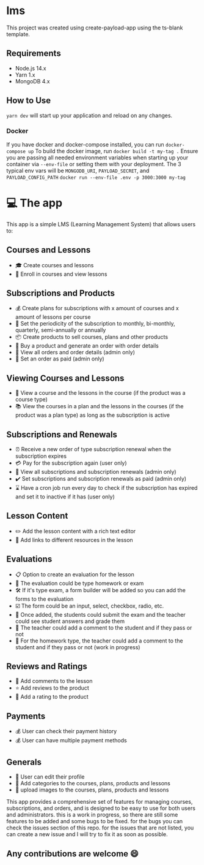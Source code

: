 # lms

This project was created using create-payload-app using the ts-blank template.

## Requirements

- Node.js 14.x
- Yarn 1.x
- MongoDB 4.x


## How to Use

`yarn dev` will start up your application and reload on any changes.

### Docker

If you have docker and docker-compose installed, you can run `docker-compose up`
To build the docker image, run `docker build -t my-tag .`
Ensure you are passing all needed environment variables when starting up your container via `--env-file` or setting them with your deployment.
The 3 typical env vars will be `MONGODB_URI`, `PAYLOAD_SECRET`, and `PAYLOAD_CONFIG_PATH`
`docker run --env-file .env -p 3000:3000 my-tag`

# :computer: The app
This app is a simple LMS (Learning Management System) that allows users to:

## Courses and Lessons

- :mortar_board: Create courses and lessons
- :bookmark_tabs: Enroll in courses and view lessons

## Subscriptions and Products

- :moneybag: Create plans for subscriptions with x amount of courses and x amount of lessons per course
- :calendar: Set the periodicity of the subscription to monthly, bi-monthly, quarterly, semi-annually or annually
- :package: Create products to sell courses, plans and other products
- :shopping_cart: Buy a product and generate an order with order details
- :mag_right: View all orders and order details (admin only)
- :money_with_wings: Set an order as paid (admin only)

## Viewing Courses and Lessons

- :book: View a course and the lessons in the course (if the product was a course type)
- :books: View the courses in a plan and the lessons in the courses (if the product was a plan type) as long as the subscription is active

## Subscriptions and Renewals

- :alarm_clock: Receive a new order of type subscription renewal when the subscription expires
- :credit_card: Pay for the subscription again (user only)
- :eyes: View all subscriptions and subscription renewals (admin only)
- :heavy_check_mark: Set subscriptions and subscription renewals as paid (admin only)
- :hourglass: Have a cron job run every day to check if the subscription has expired and set it to inactive if it has (user only)

## Lesson Content

- :pencil2: Add the lesson content with a rich text editor
- :link: Add links to different resources in the lesson

## Evaluations

- :clipboard: Option to create an evaluation for the lesson
- :pencil: The evaluation could be type homework or exam
- :hammer_and_wrench: If it's type exam, a form builder will be added so you can add the forms to the evaluation
- :ballot_box_with_check: The form could be an input, select, checkbox, radio, etc.
- :pencil: Once added, the students could submit the exam and the teacher could see student answers and grade them
- :speech_balloon: The teacher could add a comment to the student and if they pass or not
- :pencil: For the homework type, the teacher could add a comment to the student and if they pass or not (work in progress)

## Reviews and Ratings

- :speech_balloon: Add comments to the lesson
- :star: Add reviews to the product
- :star2: Add a rating to the product

## Payments

- :moneybag: User can check their payment history
- :moneybag: User can have multiple payment methods

## Generals

- :bust_in_silhouette: User can edit their profile
- :pencil: Add categories to the courses, plans, products and lessons
- :mag_right: upload images to the courses, plans, products and lessons

This app provides a comprehensive set of features for managing courses, subscriptions, and orders, and is designed to be easy to use for both users and administrators.
this is a work in progress, so there are still some features to be added and some bugs to be fixed.
for the bugs you can check the issues section of this repo.
for the issues that are not listed, you can create a new issue and I will try to fix it as soon as possible.

## Any contributions are welcome :smile:

